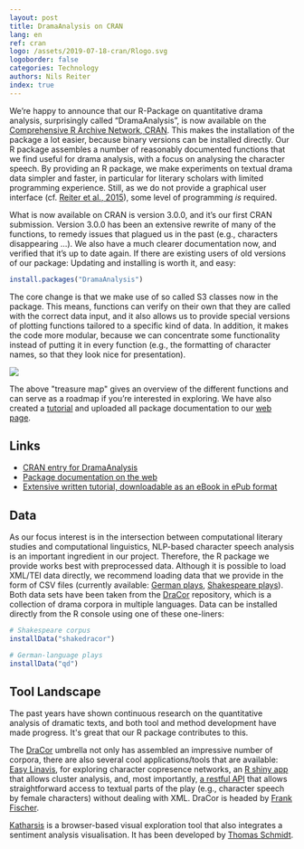 ```yaml
---
layout: post
title: DramaAnalysis on CRAN
lang: en
ref: cran
logo: /assets/2019-07-18-cran/Rlogo.svg
logoborder: false
categories: Technology
authors: Nils Reiter
index: true
---
```



We’re happy to announce that our R-Package on quantitative drama analysis, surprisingly called “DramaAnalysis”, is now available on the [Comprehensive R Archive Network, CRAN](https://cran.r-project.org/package=DramaAnalysis). This makes the installation of the package a lot easier, because binary versions can be installed directly. Our R package assembles a number of reasonably documented functions that we find useful for drama analysis, with a focus on analysing the character speech. By providing an R package, we make experiments on textual drama data simpler and faster, in particular for literary scholars with limited programming experience. Still, as we do not provide a graphical user interface (cf. [Reiter et al., 2015](https://dx.doi.org/10.18420/in2017_119)), some level of programming *is* required. 

What is now available on CRAN is version 3.0.0, and it’s our first CRAN submission. Version 3.0.0 has been an extensive rewrite of many of the functions, to remedy issues that plagued us in the past (e.g., characters disappearing …). We also have a much clearer documentation now, and verified that it’s up to date again. If there are existing users of old versions of our package: Updating and installing is worth it, and easy:

```r
install.packages("DramaAnalysis")
```

The core change is that we make use of so called S3 classes now in the package. This means, functions can verify on their own that they are called with the correct data input, and it also allows us to provide special versions of plotting functions tailored to a specific kind of data. In addition, it makes the code more modular, because we can concentrate some functionality instead of putting it in every function (e.g., the formatting of character names, so that they look nice for presentation).

![]({{site.baseurl}}/assets/2019-07-18-cran/workflow.png)

The above "treasure map" gives an overview of the different functions and can serve as a roadmap if you’re interested in exploring. We have also created a [tutorial](https://quadrama.github.io/DramaAnalysis/tutorial/3/) and uploaded all package documentation to our [web page](https://quadrama.github.io/DramaAnalysis/3.0.0/).

## Links
- [CRAN entry for DramaAnalysis](https://cran.r-project.org/package=DramaAnalysis)
- [Package documentation on the web](https://quadrama.github.io/DramaAnalysis/3.0.0/index.html)
- [Extensive written tutorial, downloadable as an eBook in ePub format](https://quadrama.github.io/DramaAnalysis/tutorial/3/)



## Data
As our focus interest is in the intersection between computational literary studies and computational linguistics, NLP-based character speech analysis is an important ingredient in our project. Therefore, the R package we provide works best with preprocessed data. Although it is possible to load XML/TEI data directly, we recommend loading data that we provide in the form of CSV files (currently available: [German plays](https://github.com/quadrama/data_qd), [Shakespeare plays](https://github.com/quadrama/data_shakedracor)). Both data sets have been taken from the [DraCor](https://dracor.org) repository, which is a collection of drama corpora in multiple languages. 
Data can be installed directly from the R console using one of these one-liners:
```r
# Shakespeare corpus
installData("shakedracor") 

# German-language plays
installData("qd")
```

## Tool Landscape
The past years have shown continuous research on the quantitative analysis of dramatic texts, and both tool and method development have made progress. It's great that our R package contributes to this.

The [DraCor](https://dracor.org) umbrella not only has assembled an impressive number of corpora, there are also several cool applications/tools that are available: [Easy Linavis](https://ezlinavis.dracor.org), for exploring character copresence networks, an [R shiny app](https://shiny.dracor.org) that allows cluster analysis, and, most importantly, [a restful API](https://dracor.org/documentation/api) that allows straightforward access to textual parts of the play (e.g., character speech by female characters) without dealing with XML. DraCor is headed by [Frank Fischer](https://www.hse.ru/en/org/persons/182492735).

[Katharsis](https://lauchblatt.github.io/Katharsis/index.html) is a browser-based visual exploration tool that also integrates a sentiment analysis visualisation. It has been developed by [Thomas Schmidt](https://www.uni-regensburg.de/sprache-literatur-kultur/medieninformatik/sekretariat-team/thomas-schmidt/index.html).


